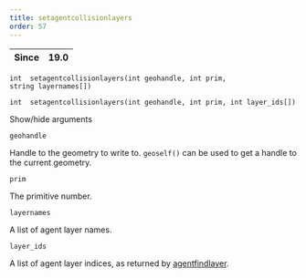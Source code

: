 ```yaml
---
title: setagentcollisionlayers
order: 57
---
```

| Since | 19.0 |
| --- | --- |

`int  setagentcollisionlayers(int geohandle, int prim, string layernames[])`

`int  setagentcollisionlayers(int geohandle, int prim, int layer_ids[])`

Show/hide arguments

`geohandle`

Handle to the geometry to write to. `geoself()` can be used to get a handle to the current geometry.

`prim`

The primitive number.

`layernames`

A list of agent layer names.

`layer_ids`

A list of agent layer indices, as returned by [agentfindlayer](agentfindlayer.html "Finds the index of a layer in an agent’s definition.").
